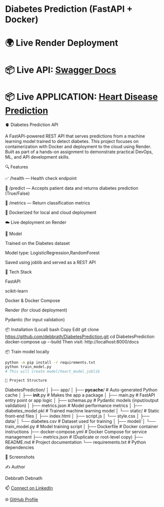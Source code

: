 # Diabetes Prediction (FastAPI + Docker)

# 🌍 Live Render Deployment 
# 📦  Live API:  [Swagger Docs](https://diabetesprediction-2zpf.onrender.com/docs)
# 📦  Live APPLICATION: [Heart Disease Prediction](https://diabetesprediction-2zpf.onrender.com/)


🫀 Diabetes Prediction API

A FastAPI-powered REST API that serves predictions from a machine learning model trained to detect diabetes. This project focuses on containerization with Docker and deployment to the cloud using Render. Built as part of a hands-on assignment to demonstrate practical DevOps, ML, and API development skills.

🔍 Features

✅ /health — Health check endpoint

🔮 /predict — Accepts patient data and returns diabetes prediction (True/False)

📄 /metrics — Return classification metrics

🐳 Dockerized for local and cloud deployment

☁️ Live deployment on Render


🧠 Model

Trained on the Diabetes dataset

Model type: LogisticRegression,RandomForest

Saved using joblib and served as a REST API

🚀 Tech Stack

FastAPI

scikit-learn

Docker & Docker Compose

Render (for cloud deployment)

Pydantic (for input validation)

📦 Installation (Local)
bash
Copy
Edit
git clone https://github.com/debbrath/DiabetesPrediction.git
cd DiabetesPrediction
docker-compose up --build
Then visit: http://localhost:8000/docs

📦 Train model locally
```bash
python -m pip install -r requirements.txt
python train_model.py
# This will create model/heart_model.joblib

📁 Project Structure
```
DiabetesPrediction/
│
├── app/
│   ├── __pycache__/              # Auto-generated Python cache
│   ├── __init__.py               # Makes the app a package
│   ├── main.py                   # FastAPI entry point or app logic
│   ├── schemas.py                # Pydantic models (input/output validation)
│   ├── metrics.json              # Model performance metrics
│   ├── diabetes_model.pkl        # Trained machine learning model
│   └── static/                   # Static front-end files
│       ├── index.html
│       ├── script.js
│       └── style.css
│
├── data/
│   └── diabetes.csv              # Dataset used for training
│
├── model/
│   └── train_model.py            # Model training script
│
├── Dockerfile                    # Docker container instructions
├── docker-compose.yml           # Docker Compose for service management
├── metrics.json                  # (Duplicate or root-level copy)
├── README.md                     # Project documentation
└── requirements.txt             # Python dependencies



📸 Screenshots


✍️ Author

Debbrath Debnath

📫 [Connect on LinkedIn](https://www.linkedin.com/in/debbrathdebnath/)

🌐 [GitHub Profile](https://github.com/debbrath)
